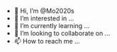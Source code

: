 - 👋 Hi, I’m @Mo2020s
- 👀 I’m interested in ...
- 🌱 I’m currently learning ...
- 💞️ I’m looking to collaborate on ...
- 📫 How to reach me ...

<!---
Mo2020s/Mo2020s is a ✨ special ✨ repository because its `README.md` (this file) appears on your GitHub profile.
You can click the Preview link to take a look at your changes.
--->
